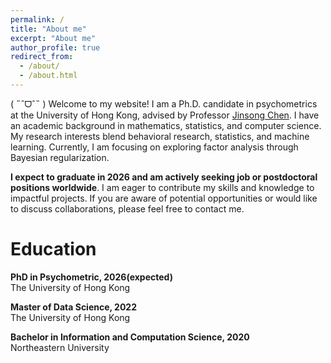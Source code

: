 ```yaml
---
permalink: /
title: "About me"
excerpt: "About me"
author_profile: true
redirect_from: 
  - /about/
  - /about.html
---
```


<head>
    <style>
        .hidden-img {
            display: none;
        }
    </style>
</head>

( ˶ˆᗜˆ˵ ) Welcome to my website! I am a Ph.D. candidate in psychometrics at the University of Hong Kong, advised by Professor [Jinsong Chen](https://web.edu.hku.hk/faculty-academics/jinsong). I have an academic background in mathematics, statistics, and computer science. My research interests blend behavioral research, statistics, and machine learning. Currently, I am focusing on exploring factor analysis through Bayesian regularization.

**I expect to graduate in 2026 and am actively seeking job or postdoctoral positions worldwide**. I am eager to contribute my skills and knowledge to impactful projects.  If you are aware of potential opportunities or would like to discuss collaborations, please feel free to contact me.


Education
======
<i class="fas fa-fw fa-graduation-cap"></i>  **PhD in Psychometric, 2026(expected)**      
The University of Hong Kong

<i class="fas fa-fw fa-graduation-cap"></i> **Master of Data Science, 2022**      
The University of Hong Kong

<i class="fas fa-fw fa-graduation-cap"></i> **Bachelor in Information and Computation Science, 2020**     
Northeastern University

<a href="https://clustrmaps.com/site/1c56q" title="ClustrMaps"><img src="//www.clustrmaps.com/map_v2.png?d=apHqN_kEgnOjtlR5T-BbkO5zdCVfh7UtuMFCFOpZTeI&cl=ffffff" class="hidden-img"></a>